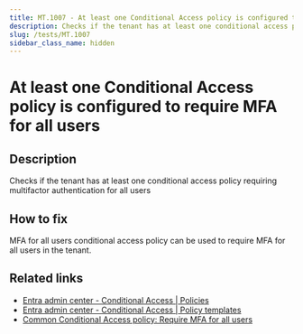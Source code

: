 ```yaml
---
title: MT.1007 - At least one Conditional Access policy is configured to require MFA for all users
description: Checks if the tenant has at least one conditional access policy requiring multifactor authentication for all users
slug: /tests/MT.1007
sidebar_class_name: hidden
---
```


# At least one Conditional Access policy is configured to require MFA for all users

## Description

Checks if the tenant has at least one conditional access policy requiring multifactor authentication for all users

## How to fix

MFA for all users conditional access policy can be used to require MFA for all users in the tenant.

## Related links
- [Entra admin center - Conditional Access | Policies](https://entra.microsoft.com/#view/Microsoft_AAD_ConditionalAccess/ConditionalAccessBlade/~/Overview/fromNav/)
- [Entra admin center - Conditional Access | Policy templates](https://entra.microsoft.com/#view/Microsoft_AAD_ConditionalAccess/CaTemplates.ReactView)
- [Common Conditional Access policy: Require MFA for all users](https://learn.microsoft.com/entra/identity/conditional-access/howto-conditional-access-policy-all-users-mfa)
